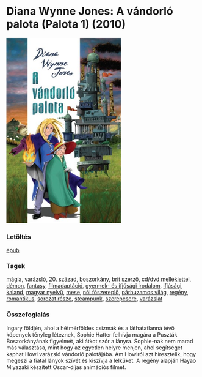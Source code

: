 # <a name="id_1413">Diana Wynne Jones: A vándorló palota (Palota 1) (2010)</a>
<img src="https://github.com/BercziSandor/calibre_lib/raw/main/libs/main/Diana%20Wynne%20Jones/A%20vandorlo%20palota%20%281413%29/cover.jpg" alt="cover" width="300"/>

### Letöltés
[epub](https://github.com/BercziSandor/calibre_lib/raw/main/libs/main/Diana%20Wynne%20Jones/A%20vandorlo%20palota%20%281413%29/A%20vandorlo%20palota%20-%20Diana%20Wynne%20Jones.epub)

### Tagek
[mágia](https://github.com/berczisandor/calibre_lib/libs/main/_tags/m%c3%a1gia.md), [varázsló](https://github.com/berczisandor/calibre_lib/libs/main/_tags/var%c3%a1zsl%c3%b3.md), [20. század](https://github.com/berczisandor/calibre_lib/libs/main/_tags/20.%20sz%c3%a1zad.md), [boszorkány](https://github.com/berczisandor/calibre_lib/libs/main/_tags/boszork%c3%a1ny.md), [brit szerző](https://github.com/berczisandor/calibre_lib/libs/main/_tags/brit%20szerz%c5%91.md), [cd/dvd melléklettel](https://github.com/berczisandor/calibre_lib/libs/main/_tags/cd/dvd%20mell%c3%a9klettel.md), [démon](https://github.com/berczisandor/calibre_lib/libs/main/_tags/d%c3%a9mon.md), [fantasy](https://github.com/berczisandor/calibre_lib/libs/main/_tags/fantasy.md), [filmadaptáció](https://github.com/berczisandor/calibre_lib/libs/main/_tags/filmadapt%c3%a1ci%c3%b3.md), [gyermek- és ifjúsági irodalom](https://github.com/berczisandor/calibre_lib/libs/main/_tags/gyermek-%20%c3%a9s%20ifj%c3%bas%c3%a1gi%20irodalom.md), [ifjúsági](https://github.com/berczisandor/calibre_lib/libs/main/_tags/ifj%c3%bas%c3%a1gi.md), [kaland](https://github.com/berczisandor/calibre_lib/libs/main/_tags/kaland.md), [magyar nyelvű](https://github.com/berczisandor/calibre_lib/libs/main/_tags/magyar%20nyelv%c5%b1.md), [mese](https://github.com/berczisandor/calibre_lib/libs/main/_tags/mese.md), [női főszereplő](https://github.com/berczisandor/calibre_lib/libs/main/_tags/n%c5%91i%20f%c5%91szerepl%c5%91.md), [párhuzamos világ](https://github.com/berczisandor/calibre_lib/libs/main/_tags/p%c3%a1rhuzamos%20vil%c3%a1g.md), [regény](https://github.com/berczisandor/calibre_lib/libs/main/_tags/reg%c3%a9ny.md), [romantikus](https://github.com/berczisandor/calibre_lib/libs/main/_tags/romantikus.md), [sorozat része](https://github.com/berczisandor/calibre_lib/libs/main/_tags/sorozat%20r%c3%a9sze.md), [steampunk](https://github.com/berczisandor/calibre_lib/libs/main/_tags/steampunk.md), [szerepcsere](https://github.com/berczisandor/calibre_lib/libs/main/_tags/szerepcsere.md), [varázslat](https://github.com/berczisandor/calibre_lib/libs/main/_tags/var%c3%a1zslat.md)

### Összefoglalás
<p class="description">Ingary földjén, ahol a hétmérföldes csizmák és a láthatatlanná tévő köpenyek tényleg léteznek, Sophie Hatter felhívja magára a Puszták Boszorkányának figyelmét, aki átkot szór a lányra. Sophie-nak nem marad más választása, mint hogy az egyetlen helyre menjen, ahol segítséget kaphat Howl varázsló vándorló palotájába. Ám Howlról azt híresztelik, hogy megeszi a fiatal lányok szívét és kiszívja a lelküket. A regény alapján Hayao Miyazaki készített Oscar-díjas animációs filmet.</p>


